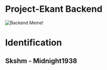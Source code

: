 # Project-Ekant Backend

![Backend Meme!](https://img-9gag-fun.9cache.com/photo/aB3n3N2_700bwp.webp)

# Identification
## Skshm - Midnight1938
